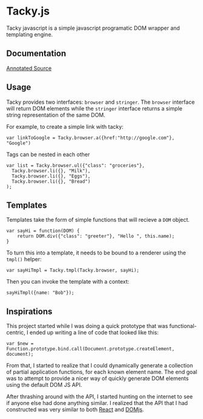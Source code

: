 # Tacky.js

Tacky javascript is a simple javascript programatic DOM wrapper and templating engine.

## Documentation

[Annotated Source](http://32bitkid.github.io/tacky-js/docs/tacky.html)

## Usage

Tacky provides two interfaces: `browser` and `stringer`. The `browser` interface will
return DOM elements while the `stringer` interface returns a simple string representation
of the same DOM.

For example, to create a simple link with tacky:

    var linkToGoogle = Tacky.browser.a({href:"http://google.com"}, "Google")

Tags can be nested in each other

    var list = Tacky.browser.ul({"class": "groceries"}, 
      Tacky.browser.li({}, "Milk"),
      Tacky.browser.li({}, "Eggs"),
      Tacky.browser.li({}, "Bread")
    );

## Templates

Templates take the form of simple functions that will recieve a `DOM` object.

    var sayHi = function(DOM) {
        return DOM.div({"class": "greeter"}, "Hello ", this.name);
    }
    
To turn this into a template, it needs to be bound to a renderer using the `tmpl()` helper:

    var sayHiTmpl = Tacky.tmpl(Tacky.browser, sayHi);
    
Then you can invoke the template with a context:

    sayHiTmpl({name: "Bob"});

## Inspirations

This project started while I was doing a quick prototype that was functional-centric, I ended up writing
a line of code that looked like this:

    var $new = Function.prototype.bind.call(Document.prototype.createElement, document);
    
From that, I started to realize that I could dynamically generate a collection of partial application functions,
for each known element name. The end goal was to attempt to provide a nicer way of quickly generate DOM elements using
the default DOM JS API.

After thrashing around with the API, I started hunting on the internet to see if anyone else had done anything similar. 
I realized that the API that I had constructed was very similar to both [React](http://facebook.github.io/react/) and
[DOMjs](https://github.com/medikoo/domjs).

